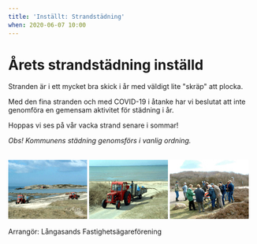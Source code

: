 ```yaml
---
title: 'Inställt: Strandstädning'
when: 2020-06-07 10:00 
---
```


<h1>Årets strandstädning inställd</h1>

Stranden är i ett mycket bra skick i år med väldigt lite "skräp" att plocka. 

Med den fina stranden och med COVID-19 i åtanke har vi beslutat att inte genomföra en gemensam aktivitet för städning i år. 

Hoppas vi ses på vår vacka strand senare i sommar!

<i>Obs! Kommunens städning genomsförs i vanlig ordning. </i>

<!-- 
<h1>STRANDSTÄDNING - SÖNDAGEN DEN 7 JUNI</h1>

Samling kl 10.00 vid Långasandsparkeringen.

Observera det senarelagda datumet för årets strandstädning! 

Efter städningen bjuder vi på dricka och om det fungerar som vanligt även grillkorv med bröd.<br>Medtag egna arbetshandskar.

Vi tackar den trogna skara som varje år är med och städar stranden.
Det är inte tungt eller smutsigt men väldigt gemytligt när vi är färdiga.

<h2>Bilder från tidigare städning</h2>
-->

<br>

<img width="160" height="120" class="alignright size-full wp-image-60" alt="040424-01" src="/assets/images/040424-01.jpg" />
<img width="160" height="120" class="alignright size-full wp-image-61" alt="040424-02" src="/assets/images/040424-02.jpg" />
<img width="160" height="120" class="alignright size-full wp-image-62" alt="040424-03" src="/assets/images/040424-03.jpg" />

<br>

<!-- 
Det brukar vara ett 40-tal personer som ställer upp - Kom du också!
-->

Arrangör: Långasands Fastighetsägareförening